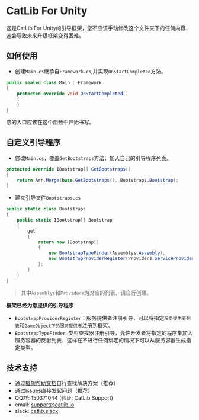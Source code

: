 
# CatLib For Unity

这是CatLib For Unity的引导框架，您不应该手动修改这个文件夹下的任何内容，这会导致未来升级框架变得困难。

## 如何使用

- 创建`Main.cs`继承自`Framework.cs`,并实现`OnStartCompleted`方法。

```csharp
public sealed class Main : Framework
{
    protected override void OnStartCompleted()
    {
    }
}
```

您的入口应该在这个函数中开始书写。

## 自定义引导程序

- 修改`Main.cs`，覆盖`GetBootstraps`方法，加入自己的引导程序列表。

```csharp
protected override IBootstrap[] GetBootstraps()
{
    return Arr.Merge(base.GetBootstraps(), Bootstraps.Bootstrap);
}
```

- 建立引导文件`Bootstraps.cs`

```csharp
public static class Bootstraps
{
    public static IBootstrap[] Bootstrap
    {
        get
        {
            return new IBootstrap[]
            {
                new BootstrapTypeFinder(Assemblys.Assembly),
                new BootstrapProviderRegister(Providers.ServiceProviders),
            };
        }
    }
}
```

> 其中`Assemblys`和`Providers`为对应的列表，请自行创建。

**框架已经为您提供的引导程序**

- `BootstrapProviderRegister`：服务提供者注册引导，可以将指定`服务提供者列表`和`GameObject下的服务提供者`注册到框架。
- `BootstrapTypeFinder`: 类型查找器注册引导，允许开发者将指定的程序集加入服务容器的反射列表，这样在不进行任何绑定的情况下可以从服务容器生成指定类型。

## 技术支持

* 通过[框架帮助文档](https://catlib.io)自行查找解决方案（推荐）
* 通过[Issues](https://github.com/CatLib/CatLib/issues)直接发起问题（推荐）
* QQ群: 150371044 (验证: CatLib Support)
* email: support@catlib.io
* slack: [catlib.slack](https://catlib.slack.com/messages/internals/)